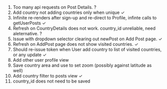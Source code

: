 
1.  Too many api requests on Post Details.  ?
2.  Add country not adding countries only when unique  ✓
3.  Infinite re-renders after sign-up and re-direct to Profile, infinte calls to getUserPosts  ✓
4.  Refresh on CountryDetails does not work.  country_id unreliable, need aleternative.  ?
5.  Issue with dropdown selector clearing out newPost on Add Post page.  ✓
6.  Refresh on AddPost page does not show visited countries.  ✓
7.  Should re-issue token when User add country to list of visited countries, or any update  ✓
8.  Add other user profile view
9.  Save country area and use to set zoom (possibly against latitude as well)
10. Add country filter to posts view  ✓
11. country_id does not need to be saved


